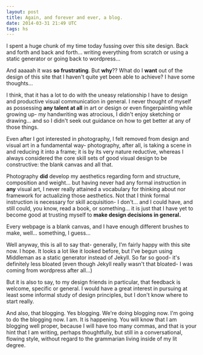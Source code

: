 ```yaml
---
layout: post
title: Again, and forever and ever, a blog.
date: 2014-03-31 21:49 UTC
tags: hs
---
```


I spent a huge chunk of my time today fussing over this site design. Back and forth and back and forth... writing everything from scratch or using a static generator or going back to wordpress... 

And aaaaah it was **so frustrating**. But __why__?? What do I __want__ out of the design of this site that I haven't quite yet been able to achieve? I have some thoughts...

I think, that it has a lot to do with the uneasy relationship I have to design and productive visual communication in general. I never thought of myself as possessing __any talent at all__ in art or design or even fingerpainting while growing up- my handwriting was atrocious, I didn't enjoy sketching or drawing... and so I didn't seek out guidance on how to get better at any of those things.

Even after I got interested in photography, I felt removed from design and visual art in a fundamental way- photography, after all, is taking a scene in and reducing it into a frame; it is by its very nature reductive, whereas I always considered the core skill sets of good visual design to be constructive: the blank canvas and all that.

Photography __did__ develop my aesthetics regarding form and structure, composition and weight... but having never had any formal instruction in __any__ visual art, I never really attained a vocabulary for thinking about nor framework for actualizing those aesthetics. Not that I think formal instruction is necessary for skill acquisition- I don't... and I could have, and still could, you know, read a book, or something... it is just that I have yet to become good at trusting myself to __make design decisions in general.__

Every webpage is a blank canvas, and I have enough different brushes to make, well... something, I guess...

Well anyway, this is all to say that- generally, I'm fairly happy with this site now. I hope. It looks a lot like it looked before, but I've begun using Middleman as a static generator instead of Jekyll. So far so good- it's definitely less bloated (even though Jekyll really wasn't that bloated- I was coming from wordpress after all...)

But it is also to say, to my design friends in particular, that feedback is welcome, specific or general. I would have a great interest in pursuing at least some informal study of design principles, but I don't know where to start really.

And also, that blogging. Yes blogging. We're doing blogging now. I'm going to do the blogging now. I am. It is happening. You will know that I am blogging well proper, because I will have too many commas, and that is your hint that I am writing, perhaps thoughtfully, but still in a conversational, flowing style, without regard to the grammarian living inside of my lit degree.


